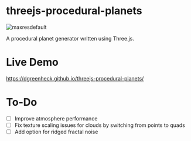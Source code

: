 # threejs-procedural-planets

![maxresdefault](https://github.com/dgreenheck/threejs-procedural-planets/assets/3814912/6072cd55-5015-4b0b-a8f5-f32197141187)

A procedural planet generator written using Three.js.

# Live Demo

https://dgreenheck.github.io/threejs-procedural-planets/

# To-Do

- [ ] Improve atmosphere performance
- [ ] Fix texture scaling issues for clouds by switching from points to quads
- [ ] Add option for ridged fractal noise
